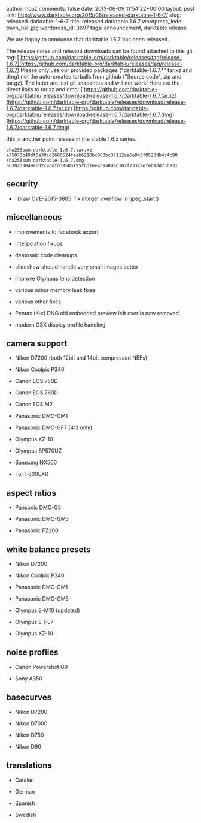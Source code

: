 author: houz
comments: false
date: 2015-06-09 11:54:22+00:00
layout: post
link: http://www.darktable.org/2015/06/released-darktable-1-6-7/
slug: released-darktable-1-6-7
title: released darktable 1.6.7
wordpress_lede: town_hall.jpg
wordpress_id: 3697
tags: announcement, darktable release

We are happy to announce that darktable 1.6.7 has been released.

The release notes and relevant downloads can be found attached to this git tag:
[ https://github.com/darktable-org/darktable/releases/tag/release-1.6.7](https://github.com/darktable-org/darktable/releases/tag/release-1.6.7)
Please only use our provided packages ("darktable-1.6.7.*" tar.xz and dmg) not the auto-created tarballs from github ("Source code", zip and tar.gz). The latter are just git snapshots and will not work! Here are the direct links to tar.xz and dmg:
[ https://github.com/darktable-org/darktable/releases/download/release-1.6.7/darktable-1.6.7.tar.xz](https://github.com/darktable-org/darktable/releases/download/release-1.6.7/darktable-1.6.7.tar.xz)
[https://github.com/darktable-org/darktable/releases/download/release-1.6.7/darktable-1.6.7.dmg](https://github.com/darktable-org/darktable/releases/download/release-1.6.7/darktable-1.6.7.dmg)

this is another point release in the stable 1.6.x series.

    
    sha256sum darktable-1.6.7.tar.xz
    a75073b49df0a30cd2686624feeb6210bc083bc37112ae6e045f8523db4c4c98
    sha256sum darktable-1.6.7.dmg
    6630230049e6d2c4cdfd39585f95fbd1ee439a8dad107f7332aefeb1dd75b831
    




## security





	
  * libraw [CVE-2015-3885](https://cve.mitre.org/cgi-bin/cvename.cgi?name=CVE-2015-3885): fix integer overflow in ljpeg_start()




## miscellaneous





	
  * improvements to facebook export

	
  * interpolation fixups

	
  * demosaic code cleanups

	
  * slideshow should handle very small images better

	
  * improve Olympus lens detection

	
  * various minor memory leak fixes

	
  * various other fixes

	
  * Pentax (K-x) DNG old embedded preview left over is now removed

	
  * modern OSX display profile handling




## camera support





	
  * Nikon D7200 (both 12bit and 14bit compressed NEFs)

	
  * Nikon Coolpix P340

	
  * Canon EOS 750D

	
  * Canon EOS 760D

	
  * Canon EOS M2

	
  * Panasonic DMC-CM1

	
  * Panasonic DMC-GF7 (4:3 only)

	
  * Olympus XZ-10

	
  * Olympus SP570UZ

	
  * Samsung NX500

	
  * Fuji F600EXR




## aspect ratios





	
  * Pansonic DMC-G5

	
  * Panasonic DMC-GM5

	
  * Panasonic FZ200




## white balance presets





	
  * Nikon D7200

	
  * Nikon Coolpix P340

	
  * Panasonic DMC-GM1

	
  * Panasonic DMC-GM5

	
  * Olympus E-M10 (updated)

	
  * Olympus E-PL7

	
  * Olympus XZ-10




## noise profiles





	
  * Canon Powershot G9

	
  * Sony A350




## basecurves





	
  * Nikon D7200

	
  * Nikon D7000

	
  * Nikon D750

	
  * Nikon D90




## translations





	
  * Catalan

	
  * German

	
  * Spanish

	
  * Swedish


